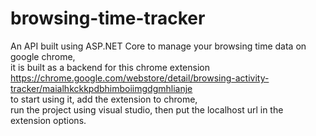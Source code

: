 # browsing-time-tracker

An API built using ASP.NET Core to manage your browsing time data on google chrome,  
it is built as a backend for this chrome extension https://chrome.google.com/webstore/detail/browsing-activity-tracker/maialhkckkpdbhimboiimgdgmhlianje  
to start using it,  add the extension to chrome,  
run the project using visual studio, then put the localhost url in the extension options.  
